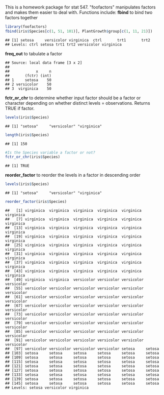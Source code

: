 This is a homework package for stat 547. "foofactors" manipulates factors and makes them easier to deal with. Functions include: **fbind** to bind two factors together

``` r
library(foofactors)
fbind(iris$Species[c(1, 51, 101)], PlantGrowth$group[c(1, 11, 21)])
```

    ## [1] setosa     versicolor virginica  ctrl       trt1       trt2      
    ## Levels: ctrl setosa trt1 trt2 versicolor virginica

**freq\_out** to tabulate a factor

    ## Source: local data frame [3 x 2]
    ## 
    ##            x     n
    ##       (fctr) (int)
    ## 1     setosa    50
    ## 2 versicolor    50
    ## 3  virginica    50

**fctr\_or\_chr** to determine whether input factor should be a factor or character depending on whether distinct levels = observations. Returns TRUE if factor.

``` r
levels(iris$Species)
```

    ## [1] "setosa"     "versicolor" "virginica"

``` r
length(iris$Species)
```

    ## [1] 150

``` r
#Is the Species variable a factor or not? 
fctr_or_chr(iris$Species)
```

    ## [1] TRUE

**reorder\_factor** to reorder the levels in a factor in descending order

``` r
levels(iris$Species)
```

    ## [1] "setosa"     "versicolor" "virginica"

``` r
reorder_factor(iris$Species)
```

    ##   [1] virginica  virginica  virginica  virginica  virginica  virginica 
    ##   [7] virginica  virginica  virginica  virginica  virginica  virginica 
    ##  [13] virginica  virginica  virginica  virginica  virginica  virginica 
    ##  [19] virginica  virginica  virginica  virginica  virginica  virginica 
    ##  [25] virginica  virginica  virginica  virginica  virginica  virginica 
    ##  [31] virginica  virginica  virginica  virginica  virginica  virginica 
    ##  [37] virginica  virginica  virginica  virginica  virginica  virginica 
    ##  [43] virginica  virginica  virginica  virginica  virginica  virginica 
    ##  [49] virginica  virginica  versicolor versicolor versicolor versicolor
    ##  [55] versicolor versicolor versicolor versicolor versicolor versicolor
    ##  [61] versicolor versicolor versicolor versicolor versicolor versicolor
    ##  [67] versicolor versicolor versicolor versicolor versicolor versicolor
    ##  [73] versicolor versicolor versicolor versicolor versicolor versicolor
    ##  [79] versicolor versicolor versicolor versicolor versicolor versicolor
    ##  [85] versicolor versicolor versicolor versicolor versicolor versicolor
    ##  [91] versicolor versicolor versicolor versicolor versicolor versicolor
    ##  [97] versicolor versicolor versicolor versicolor setosa     setosa    
    ## [103] setosa     setosa     setosa     setosa     setosa     setosa    
    ## [109] setosa     setosa     setosa     setosa     setosa     setosa    
    ## [115] setosa     setosa     setosa     setosa     setosa     setosa    
    ## [121] setosa     setosa     setosa     setosa     setosa     setosa    
    ## [127] setosa     setosa     setosa     setosa     setosa     setosa    
    ## [133] setosa     setosa     setosa     setosa     setosa     setosa    
    ## [139] setosa     setosa     setosa     setosa     setosa     setosa    
    ## [145] setosa     setosa     setosa     setosa     setosa     setosa    
    ## Levels: setosa versicolor virginica
